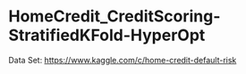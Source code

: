 # HomeCredit_CreditScoring-StratifiedKFold-HyperOpt
Data Set: https://www.kaggle.com/c/home-credit-default-risk

